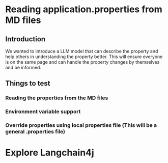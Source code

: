 # Reading application.properties from MD files

## Introduction

We wanted to introduce a LLM model that can describe the 
property and help others in understanding the property better.
This will ensure everyone is on the same page and can handle 
the property changes by themselves and be informed.

## Things to test

### Reading the properties from the MD files
### Environment variable support
### Override properties using local properties file (This will be a general .properties file)

# Explore Langchain4j